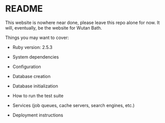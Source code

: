 # README

This website is nowhere near done, please leave this repo alone for now. It will, eventually, be the website for Wutan Bath.

Things you may want to cover:

* Ruby version: 2.5.3

* System dependencies

* Configuration

* Database creation

* Database initialization

* How to run the test suite

* Services (job queues, cache servers, search engines, etc.)

* Deployment instructions

